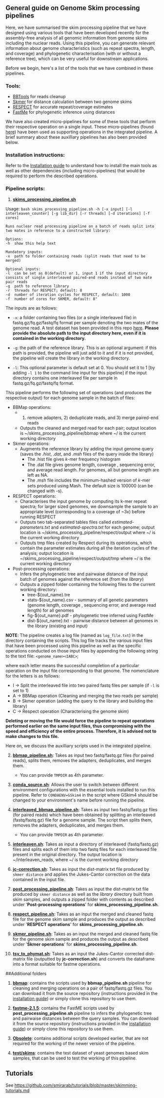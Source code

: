 ## General guide on Genome Skim processing pipelines 

Here, we have summarised the skim processing pipeline that we have designed using various tools that have been developed recently for the assembly-free analysis of all genomic information from genome skims including the nuclear reads. Using this pipeline, you can generate relevant information about genome characteristics (such as repeat spectra, length, and coverage) and phylogenetic characterisation (with or without a reference tree), which can be very useful for downstream applications.

Before we begin, here's a list of the tools that we have combined in these pipelines. 

### Tools:

* [BBTools](https://sourceforge.net/projects/bbmap/) for reads cleanup
* [Skmer](https://github.com/shahab-sarmashghi/Skmer) for distance calculation between two genome skims
* [RESPECT](https://github.com/shahab-sarmashghi/RESPECT) for accurate repeat/coverage estimates
* [FastMe](http://www.atgc-montpellier.fr/fastme/) for phylogenetic inference using distances

We have also created micro-pipelines for some of these tools that perform their respective operation on a single input. These micro-pipelines (found [here](https://github.com/smirarab/skimming_scripts)) have been used as supporting operations in the integrated pipeline. A brief summary about these auxilliary pipelines has also been provided below.

### Installation instructions:

Refer to the [Installation guide](https://github.com/smirarab/skimming_scripts/blob/master/Installation_guide.md) to understand how to install the main tools as well as other dependencies (including micro-pipelines) that would be required to perform the described operations.

### Pipeline scripts:

1. [**skims_processing_pipeline.sh**](https://github.com/smirarab/skimming_scripts/blob/master/skims_processing_pipeline.sh)

Usage: ``bash skims_processing_pipeline.sh -h [-x input] [-l interleaven_counter] [-g lib_dir] [-r threads] [-d iterations] [-f cores]``

``Runs nuclear read processing pipeline on a batch of reads split into two mates in reference to a constructed library:``
    
    Options:
    -h  show this help text
   
    Mandatory inputs:
    -x  path to folder containing reads (split reads that need to be merged)
    
    Optional inputs:
    -l  can be set as 0(default) or 1, input 1 if the input directory consists of single interleaved paired-end reads instead of two mate pair reads
    -g  path to reference library
    -r  threads for RESPECT; default: 8
    -d  number of iteration cycles for RESPECT, default: 1000
    -f  number of cores for SKMER, default: 8"

The inputs are as follows:

* `-x`: a folder containing two files (or a single interleaved file) in fastq.gz/fq.gz/fastq/fq format per sample denoting the two mates of the genome read. A test dataset has been provided in this repo [here](https://github.com/smirarab/skimming_scripts/tree/master/test/skims). **Please provide the absolute path to the input directory here, even if it is contained in the working directory.** 

* `-g`: the path of the reference library. This is an optional argument: if this path is provided, the pipeline will just add to it and if it is not provided, the pipeline will create the library in the working directory. 

* `-l`: This optional parameter is default set at 0. You should set it to 1 [by adding `-l 1` to the command line input for this pipeline] if the input directory contains one interleaved file per sample in fastq.gz/fq.gz/fastq/fq format. 

This pipeline performs the following set of operations (and produces the respective output) for each genome sample in the batch of files:

* BBMap operations: 
    * 1) remove adapters, 2) deduplicate reads, and 3) merge paired-end reads
    * Outputs the cleaned and merged read for each pair; output location is ~/skims_processing_pipeline/bbmap where ~/ is the current working directory
* Skmer operations:
    * Augments the reference library by adding the input genome query (saves the *.hist*, *.dat*, and *.msh* files of the query inside the library)
        * The .hist file gives 𝑘-mer frequency histogram
        * The .dat file gives genome length, coverage , sequencing error, and average read length. For genomes, all but genome length are left as NA.
        * The .msh file includes the minimum-hashed version of 𝑘-mer sets produced using Mash. The default size is 100000 (can be changed with -s).
* RESPECT operations:
    *   Characterises the input genome by computing its k-mer repeat spectra; for larger sized genomes, we downsample the sample to an appropriate level (corresponding to a coverage of ~3x) before running RESPECT
    *   Outputs two tab-separated tables files called *estimated-parameters.txt* and *estimated-spectra.txt* for each genome; output location is ~/skims_processing_pipeline/respect/output where ~/ is the current working directory
    *   Outputs tmp files created by Respect during its operations, which contain the parameter estimates during all the iteration cycles of the analysis; output location is ~/skims_processing_pipeline/respect/output/tmp where ~/ is the current working directory 
*   Post-processing operations:
    *   Infers the phylogenetic tree and pairwaise distance of the input batch of genomes against the reference set (from the *library*)
    *   Outputs a zipped folder containing the following files to the current working directory:
        *   tree-${out_name}.tre 
        *   stats-${out_name}.csv - summary of all genetic parameters (genome length, coverage , sequencing error, and average read length) for all genomes
        *   fig-${out_name}.pdf - phylogenetic tree inferred using FastMe
        *   dist-${out_name}.txt - pairwise distance between all genomes in the library (existing and input)

**NOTE**: The pipeline creates a log file (named as `log_file.txt`) in the directory containing the scripts. This log file tracks the various input files that have been processed using this pipeline as well as the specific operations conducted on those input files by appending the following string to the text file: `<genome_name><IABC>`; 

where each letter means the successful completion of a particular operation on the input file corresponding to that genome. The nomenclature for the letters is as follows:

* I -> Split the interleaved file into two paired fastq files per sample (if `-l` is set to 1)
* A -> BBMap operation (Cleaning and merging the two reads per sample)
* B -> Skmer operation (adding the query to the library and building the library)
* C -> Respect operation (Characterising the genome skim)

**Deleting or moving the file would force the pipeline to repeat operations performed earlier on the same input files, thus compromising with the speed and efficiency of the entire process. Therefore, it is advised not to make changes to this file.**

Here on, we discuss the auxilliary scripts used in the integrated pipeline.

2. [**bbmap_pipeline.sh**](https://github.com/smirarab/skimming_scripts/blob/master/bbmap_pipeline.sh): Takes as input two fastq/fastq.gz files (for paired reads), splits them, removes the adapters, deduplicates, and merges them.
	* You can provide `TMPDIR` as 4th parameter. 

3. [**conda_source.sh**](https://github.com/smirarab/skimming_scripts/blob/master/conda_source.sh): Allows the user to switch between different environment configurations with the essential tools installed to run this pipeline. Refer to `CONDAENV=GSkim4` in the script where GSkim4 should be changed to your environment's name before running the pipeline.

4. [**interleaved_bbmap_pipeline.sh**](https://github.com/smirarab/skimming_scripts/blob/master/interleaved_bbmap_pipeline.sh): Takes as input two fastq/fastq.gz files (for paired reads) which have been obtained by splitting an interleaved (fastq/fastq.gz) file for a genome sample. The script then splits them, removes the adapters, deduplicates, and merges them.
	* You can provide `TMPDIR` as 4th parameter. 

5. [**interleaven.sh**](https://github.com/smirarab/skimming_scripts/blob/master/interleaven.sh): Takes as input a directory of interleaved (fastq/fastq.gz) files and splits each of them into two fastq files for each interleaved file present in the original directory. The output location is ~/interleaven_reads, where ~/ is the current working directory

6. [**jc-correction.sh**](https://github.com/smirarab/skimming_scripts/blob/master/jc-correction.sh): Takes as input the dist-matrix txt file produced by `skmer distance` and applies the Jukes-Cantor correction on the data contained in the input file. 

7. [**post_processing_pipeline.sh**](https://github.com/smirarab/skimming_scripts/blob/master/post_processing_pipeline.sh): Takes as input the dist-matrix txt file produced by `skmer distance` as well as the *library* directory built from skim samples, and outputs a zipped folder with contents as described under '**Post-processing operations**' for **skims_processing_pipeline.sh**.

8. [**respect_pipeline.sh**](https://github.com/smirarab/skimming_scripts/blob/master/respect_pipeline.sh): Takes as an input the merged and cleaned fastq file for the genome skim sample and produces the output as described under '**RESPECT operations**' for **skims_processing_pipeline.sh**.

9. [**skmer_pipeline.sh**](https://github.com/smirarab/skimming_scripts/blob/master/skmer_pipeline.sh): Takes as an input the merged and cleaned fastq file for the genome skim sample and produces the output as described under '**Skmer operations**' for **skims_processing_pipeline.sh**.

10. [**tsv_to_phymat.sh**](https://github.com/smirarab/skimming_scripts/blob/master/tsv_to_phymat.sh): Takes as an input the Jukes-Cantor corrected dist-matrix file (outputted by **jc-correction.sh**) and converts the dataframe into a format suitable for fastme operations.

##Additional folders

1. [**bbmap**](https://github.com/smirarab/skimming_scripts/tree/master/bbmap): contains the scripts used by **bbmap_pipeline.sh** pipeline for cleaning and merging operations on a pair of fastq/fastq.gz files. You can download it from the source repository (instructions provided in the [installation guide](https://github.com/smirarab/skimming_scripts/blob/master/Installation_guide.md)) or simply clone this repository to use them.

2. [**fastme-2.1.5**](https://github.com/smirarab/skimming_scripts/tree/master/fastme-2.1.5): contains the FastME scripts used by **post_processing_pipeline.sh** pipeline to infers the phylogenetic tree and pairwaise distances between the query samples. You can download it from the source repository (instructions provided in the [installation guide](https://github.com/smirarab/skimming_scripts/blob/master/Installation_guide.md)) or simply clone this repository to use them.

3. [**Obsolete**](https://github.com/smirarab/skimming_scripts/tree/master/Obsolete): contains additional scripts developed earlier, that are not required for the working of the newer version of the pipeline.

4. [**test/skims**](https://github.com/smirarab/skimming_scripts/tree/master/test/skims): contains the test dataset of yeast genomes based skim samples, that can be used to test the working of this pipeline.

<!-- 
## Installations

1. Install conda env:

~~~bash
conda env create -f environment.yml
~~~

2. RESPECT (also covered in the [installation guide](https://github.com/smirarab/skimming_scripts/blob/master/Installation_guide.md)) 

~~~bash
pushd ..
git clone https://github.com/shahab-sarmashghi/RESPECT.git
cd RESPECT/
python setup.py install
popd
~~~

3. Newick utilities (not necessary):

Download and install fromm https://anaconda.org/bioconda/newick_utils/1.6/download/linux-64/newick_utils-1.6-hec16e2b_5.tar.bz2

4. Note: FastME is already made available but can also be downloaded directly

```bash
wget http://www.atgc-montpellier.fr/download/sources/fastme/fastme-2.1.5.tar.gz
tar xvfz fastme-2.1.5.tar.gz
chmod +x fastme-2.1.5/binaries/fastme-2.1.5-linux64 ## Change "linux64" at the end if using other platforms (osx or windows).
./fastme-2.1.5/binaries/fastme-2.1.5-linux64 -h
```
<!-- 
<!-- 
## Scripts

* [bbmap_pipeline.sh](bbmap_pipeline.sh): takes as input two fastq files (for paired reads), splits them, removes the adapters, deduplicates, and merges
	* You can provide `TMPDIR` as 4th parameter. 
	* The input can be .gz files -->
<!-- 
* `submit*`: these scripts are used to submit jobs. Others can use them to with minimal changes
	* For [submit-calab-skmer.sh](submit-calab-skmer.sh), note that it purposefully uses fewer cores than available because of memory issues -->

<!-- * [submit-calab-analyzetrees.sh](submit-calab-analyzetrees.sh): a post skmer script that makes a tree, format files, and makes some figures.  -->

## Tutorials

See https://github.com/smirarab/tutorials/blob/master/skimming-tutorials.md
